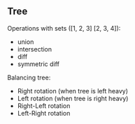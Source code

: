 Tree
-

Operations with sets ([1, 2, 3] [2, 3, 4]):

* union
* intersection
* diff
* symmetric diff

Balancing tree:

* Right rotation (when tree is left heavy)
* Left rotation (when tree is right heavy)
* Right-Left rotation
* Left-Right rotation
